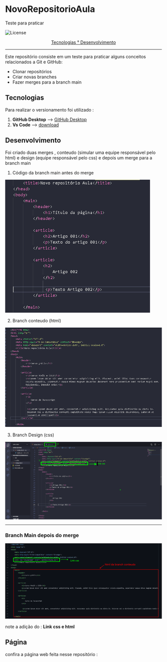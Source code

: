 # NovoRepositorioAula
Teste para praticar

![License](https://img.shields.io/github/license/allan-gh/NovoRepositorioAula)

<p align="center"> 
    <a href="#Tecnologias"> Tecnologias ° </a>
    <a href="#Desenvolvimento"> Desenvolvimento  </a>
    
</p>

---

Este repositório consiste em um teste para praticar alguns conceitos relacionados a Git e GitHub:

- Clonar repositórios
- Criar novas branches 
- Fazer merges para a branch main

## Tecnologias 

Para realizar o versionamento foi utilizado :
1.  **GitHub Desktop**  --> [GitHub Desktop](https://desktop.github.com/)
2.  **Vs Code** --> [download](https://code.visualstudio.com/Download)

## Desenvolvimento
Foi criado duas merges , conteudo (simular uma equipe responsável pelo html) e design (equipe responsável pelo css) e depois um merge para a branch main

1. Código da branch main antes do merge                   

![Main](./prints/main.png)                                 

2. Branch conteudo (html)

![CONTEUDO](./prints/conteudo.png)

3. Branch Design (css)

![Design](./prints/design.png)

---

### Branch Main depois do merge
![main](./prints/main2.png)

note a adição do : **Link css e  html**

## Página

confira a página web feita nesse repositório : [](https://allan-gh.github.io/NovoRepositorioAula/site/Index.html)
